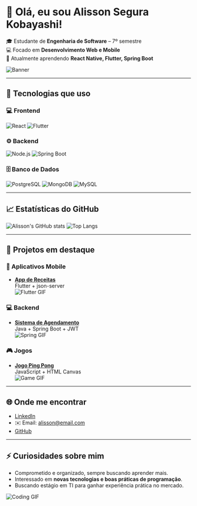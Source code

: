 # 👋 Olá, eu sou Alisson Segura Kobayashi!

🎓 Estudante de **Engenharia de Software** – 7º semestre  
💻 Focado em **Desenvolvimento Web e Mobile**  
🚀 Atualmente aprendendo **React Native, Flutter, Spring Boot**  

![Banner](https://media.giphy.com/media/3ohzdIuqJoo8QdKlnW/giphy.gif)

---

## 🔧 Tecnologias que uso

### 💻 Frontend
![React](https://img.shields.io/badge/React-20232A?style=for-the-badge&logo=react&logoColor=61DAFB)
![Flutter](https://img.shields.io/badge/Flutter-02569B?style=for-the-badge&logo=flutter&logoColor=white)

### ⚙️ Backend
![Node.js](https://img.shields.io/badge/Node.js-43853D?style=for-the-badge&logo=node.js&logoColor=white)
![Spring Boot](https://img.shields.io/badge/Spring_Boot-6DB33F?style=for-the-badge&logo=spring-boot&logoColor=white)

### 🗄️ Banco de Dados
![PostgreSQL](https://img.shields.io/badge/PostgreSQL-336791?style=for-the-badge&logo=postgresql&logoColor=white)
![MongoDB](https://img.shields.io/badge/MongoDB-47A248?style=for-the-badge&logo=mongodb&logoColor=white)
![MySQL](https://img.shields.io/badge/MySQL-00758F?style=for-the-badge&logo=mysql&logoColor=white)

---

## 📈 Estatísticas do GitHub
![Alisson's GitHub stats](https://github-readme-stats.vercel.app/api?username=AlissonKobayashi&show_icons=true&theme=radical)
![Top Langs](https://github-readme-stats.vercel.app/api/top-langs/?username=AlissonKobayashi&layout=compact&theme=radical)

---

## 🌟 Projetos em destaque
### 📱 Aplicativos Mobile
- **[App de Receitas](https://github.com/AlissonKobayashi/AppReceitas)**  
  Flutter + json-server  
  ![Flutter GIF](https://media.giphy.com/media/l0MYt5jPR6QX5pnqM/giphy.gif)

### 💻 Backend
- **[Sistema de Agendamento](https://github.com/AlissonKobayashi/SistemaAgendamento)**  
  Java + Spring Boot + JWT  
  ![Spring GIF](https://media.giphy.com/media/26tOZ42Mg6pbTUPHW/giphy.gif)

### 🎮 Jogos
- **[Jogo Ping Pong](https://github.com/AlissonKobayashi/JogoPingPong)**  
  JavaScript + HTML Canvas  
  ![Game GIF](https://media.giphy.com/media/xUPGcdhiQdQ0pUu7jK/giphy.gif)

---

## 🌐 Onde me encontrar
- [LinkedIn](https://www.linkedin.com/in/seu-linkedin/)
- ✉️ Email: alisson@email.com
- [GitHub](https://github.com/AlissonKobayashi)

---

## ⚡ Curiosidades sobre mim
- Comprometido e organizado, sempre buscando aprender mais.  
- Interessado em **novas tecnologias e boas práticas de programação**.  
- Buscando estágio em TI para ganhar experiência prática no mercado.  

![Coding GIF](https://media.giphy.com/media/13HgwGsXF0aiGY/giphy.gif)

